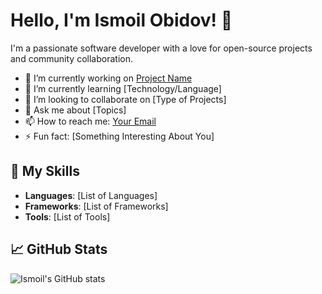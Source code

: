 # Hello, I'm Ismoil Obidov! 👋

I'm a passionate software developer with a love for open-source projects and community collaboration.

- 🔭 I’m currently working on [Project Name](https://github.com/IsmoilObidov/ProjectName)
- 🌱 I’m currently learning [Technology/Language]
- 👯 I’m looking to collaborate on [Type of Projects]
- 💬 Ask me about [Topics]
- 📫 How to reach me: [Your Email](mailto:your.email@example.com)
- ⚡ Fun fact: [Something Interesting About You]

## 🚀 My Skills
- **Languages**: [List of Languages]
- **Frameworks**: [List of Frameworks]
- **Tools**: [List of Tools]

## 📈 GitHub Stats
![Ismoil's GitHub stats](https://github-readme-stats.vercel.app/api?username=IsmoilObidov&show_icons=true&theme=radical)
